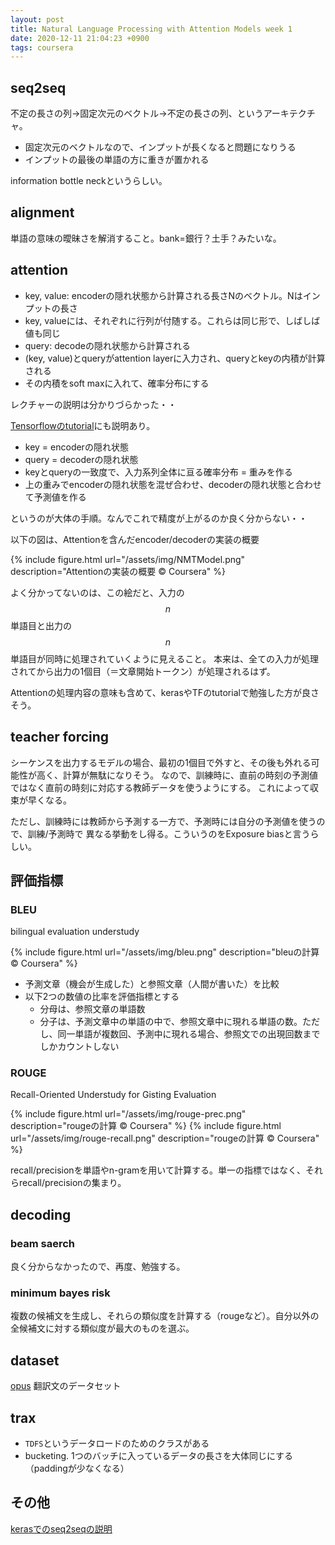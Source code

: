 ```yaml
---
layout: post
title: Natural Language Processing with Attention Models week 1
date: 2020-12-11 21:04:23 +0900
tags: coursera
---
```


## seq2seq

不定の長さの列→固定次元のベクトル→不定の長さの列、というアーキテクチャ。

- 固定次元のベクトルなので、インプットが長くなると問題になりうる
- インプットの最後の単語の方に重きが置かれる

information bottle neckというらしい。


## alignment
単語の意味の曖昧さを解消すること。bank=銀行？土手？みたいな。

## attention

- key, value: encoderの隠れ状態から計算される長さNのベクトル。Nはインプットの長さ
- key, valueには、それぞれに行列が付随する。これらは同じ形で、しばしば値も同じ
- query: decodeの隠れ状態から計算される
- (key, value)とqueryがattention layerに入力され、queryとkeyの内積が計算される
- その内積をsoft maxに入れて、確率分布にする

レクチャーの説明は分かりづらかった・・

[Tensorflowのtutorial](https://github.com/tensorflow/nmt#background-on-the-attention-mechanism)にも説明あり。

- key = encoderの隠れ状態
- query = decoderの隠れ状態
- keyとqueryの一致度で、入力系列全体に亘る確率分布 = 重みを作る
- 上の重みでencoderの隠れ状態を混ぜ合わせ、decoderの隠れ状態と合わせて予測値を作る

というのが大体の手順。なんでこれで精度が上がるのか良く分からない・・

以下の図は、Attentionを含んだencoder/decoderの実装の概要

{% include figure.html url="/assets/img/NMTModel.png" description="Attentionの実装の概要 © Coursera" %}

よく分かってないのは、この絵だと、入力の$$n$$単語目と出力の$$n$$単語目が同時に処理されていくように見えること。
本来は、全ての入力が処理されてから出力の1個目（＝文章開始トークン）が処理されるはず。

Attentionの処理内容の意味も含めて、kerasやTFのtutorialで勉強した方が良さそう。

## teacher forcing

シーケンスを出力するモデルの場合、最初の1個目で外すと、その後も外れる可能性が高く、計算が無駄になりそう。
なので、訓練時に、直前の時刻の予測値ではなく直前の時刻に対応する教師データを使うようにする。
これによって収束が早くなる。

ただし、訓練時には教師から予測する一方で、予測時には自分の予測値を使うので、訓練/予測時で
異なる挙動をし得る。こういうのをExposure biasと言うらしい。

## 評価指標

### BLEU

bilingual evaluation understudy

{% include figure.html url="/assets/img/bleu.png" description="bleuの計算 © Coursera" %}

- 予測文章（機会が生成した）と参照文章（人間が書いた）を比較
- 以下2つの数値の比率を評価指標とする
  - 分母は、参照文章の単語数
  - 分子は、予測文章中の単語の中で、参照文章中に現れる単語の数。ただし、同一単語が複数回、予測中に現れる場合、参照文での出現回数までしかカウントしない

### ROUGE

Recall-Oriented Understudy for Gisting Evaluation

{% include figure.html url="/assets/img/rouge-prec.png" description="rougeの計算 © Coursera" %}
{% include figure.html url="/assets/img/rouge-recall.png" description="rougeの計算 © Coursera" %}

recall/precisionを単語やn-gramを用いて計算する。単一の指標ではなく、それらrecall/precisionの集まり。


## decoding

### beam saerch
良く分からなかったので、再度、勉強する。

### minimum bayes risk
複数の候補文を生成し、それらの類似度を計算する（rougeなど）。自分以外の全候補文に対する類似度が最大のものを選ぶ。


## dataset

[opus](http://opus.nlpl.eu/) 翻訳文のデータセット

## trax

- `TDFS`というデータロードのためのクラスがある
- bucketing. 1つのバッチに入っているデータの長さを大体同じにする（paddingが少なくなる）


## その他

[kerasでのseq2seqの説明](https://blog.keras.io/a-ten-minute-introduction-to-sequence-to-sequence-learning-in-keras.html)
